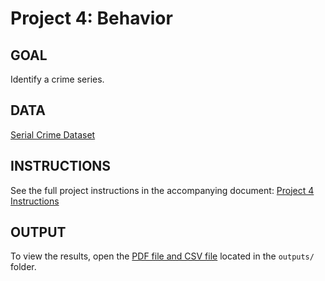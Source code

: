 # Project 4: Behavior

## GOAL
Identify a crime series.

## DATA
[Serial Crime Dataset](https://docs.google.com/spreadsheets/d/1hLAICgp0BNmGjyldhZMZ84N33Za2O9RdVvgKAu4yHjQ/edit?gid=1324687445#gid=1324687445)

## INSTRUCTIONS
See the full project instructions in the accompanying document: [Project 4 Instructions](instructions/Project4_Instructions.pdf)

## OUTPUT
To view the results, open the [PDF file and CSV file](outputs) located in the `outputs/` folder.
